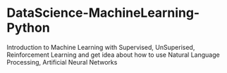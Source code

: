 # DataScience-MachineLearning-Python
Introduction to Machine Learning with Supervised, UnSuperised, Reinforcement Learning and get idea about how to use Natural Language Processing, Artificial Neural Networks
